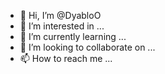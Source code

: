 - 👋 Hi, I’m @DyabloO
- 👀 I’m interested in ...
- 🌱 I’m currently learning ...
- 💞️ I’m looking to collaborate on ...
- 📫 How to reach me ...

<!---
DyabloO/DyabloO is a ✨ special ✨ repository because its `README.md` (this file) appears on your GitHub profile.
You can click the Preview link to take a look at your changes.
--->
